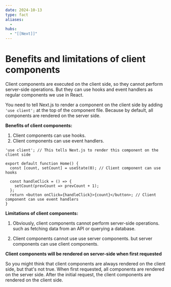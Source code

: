 ```yaml
---
date: 2024-10-13
type: fact
aliases:
  -
hubs:
  - "[[Next]]"
---
```


# Benefits and limitations of client components

Client components are executed on the client side, so they cannot perform server-side operations. But they can use hooks and event handlers as regular components we use in React.

You need to tell Next.js to render a component on the client side by adding `'use client';` at the top of the component file. Because by default, all components are rendered on the server side.


**Benefits of client components:**

1. Client components can use hooks.
2. Client components can use event handlers.

```tsx
'use client'; // This tells Next.js to render this component on the client side

export default function Home() {
  const [count, setCount] = useState(0); // Client component can use hooks

  const handleClick = () => {
    setCount(prevCount => prevCount + 1);
  };
  return <button onClick={handleClick}>{count}</button>; // Client component can use event handlers
}
```

**Limitations of client components:**

1. Obviously, client components cannot perform server-side operations. such as fetching data from an API or querying a database.

2. Client components cannot use use server components. but server components can use client components.


**Client components will be rendered on server-side when first requested**

So you might think that client components are always rendered on the client side, but that's not true. When first requested, all components are rendered on the server side. After the initial request, the client components are rendered on the client side.

